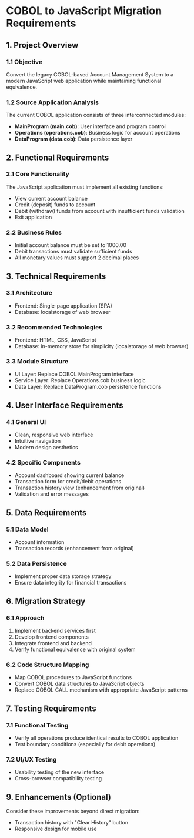 # COBOL to JavaScript Migration Requirements

## 1. Project Overview

### 1.1 Objective
Convert the legacy COBOL-based Account Management System to a modern JavaScript web application while maintaining functional equivalence.

### 1.2 Source Application Analysis
The current COBOL application consists of three interconnected modules:
- **MainProgram (main.cob)**: User interface and program control
- **Operations (operations.cob)**: Business logic for account operations
- **DataProgram (data.cob)**: Data persistence layer

## 2. Functional Requirements

### 2.1 Core Functionality
The JavaScript application must implement all existing functions:
- View current account balance
- Credit (deposit) funds to account
- Debit (withdraw) funds from account with insufficient funds validation
- Exit application

### 2.2 Business Rules
- Initial account balance must be set to 1000.00
- Debit transactions must validate sufficient funds
- All monetary values must support 2 decimal places

## 3. Technical Requirements

### 3.1 Architecture
- Frontend: Single-page application (SPA)
- Database: localstorage of web browser

### 3.2 Recommended Technologies
- Frontend: HTML, CSS, JavaScript
- Database: in-memory store for simplicity (localstorage of web browser)

### 3.3 Module Structure
- UI Layer: Replace COBOL MainProgram interface
- Service Layer: Replace Operations.cob business logic
- Data Layer: Replace DataProgram.cob persistence functions

## 4. User Interface Requirements

### 4.1 General UI
- Clean, responsive web interface
- Intuitive navigation
- Modern design aesthetics

### 4.2 Specific Components
- Account dashboard showing current balance
- Transaction form for credit/debit operations
- Transaction history view (enhancement from original)
- Validation and error messages

## 5. Data Requirements

### 5.1 Data Model
- Account information
- Transaction records (enhancement from original)

### 5.2 Data Persistence
- Implement proper data storage strategy
- Ensure data integrity for financial transactions

## 6. Migration Strategy

### 6.1 Approach
1. Implement backend services first
2. Develop frontend components
3. Integrate frontend and backend
4. Verify functional equivalence with original system

### 6.2 Code Structure Mapping
- Map COBOL procedures to JavaScript functions
- Convert COBOL data structures to JavaScript objects
- Replace COBOL CALL mechanism with appropriate JavaScript patterns

## 7. Testing Requirements

### 7.1 Functional Testing
- Verify all operations produce identical results to COBOL application
- Test boundary conditions (especially for debit operations)

### 7.2 UI/UX Testing
- Usability testing of the new interface
- Cross-browser compatibility testing

## 9. Enhancements (Optional)
Consider these improvements beyond direct migration:
- Transaction history with "Clear History" button
- Responsive design for mobile use
